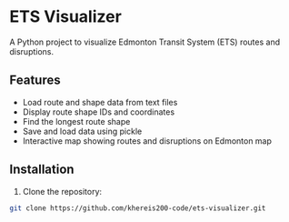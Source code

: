 # ETS Visualizer

A Python project to visualize Edmonton Transit System (ETS) routes and disruptions.

## Features
- Load route and shape data from text files
- Display route shape IDs and coordinates
- Find the longest route shape
- Save and load data using pickle
- Interactive map showing routes and disruptions on Edmonton map

## Installation
1. Clone the repository:
```bash
git clone https://github.com/khereis200-code/ets-visualizer.git
